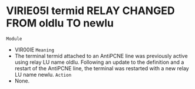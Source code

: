 # VIRIE05I termid RELAY CHANGED FROM oldlu TO newlu
`Module`
- VIR00IE
`Meaning`
- The terminal termid attached to an AntiPCNE line was previously active using relay LU name oldlu. Following an update to the definition and a restart of the AntiPCNE line, the terminal was restarted with a new relay LU name newlu.
`Action`
- None.
